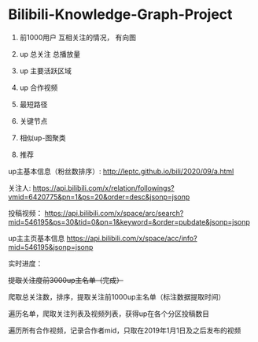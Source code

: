 # Bilibili-Knowledge-Graph-Project

1. 前1000用户 互相关注的情况， 有向图
2. up 总关注 总播放量
3. up 主要活跃区域
4. up 合作视频



1. 最短路径
2. 关键节点
3. 相似up-图聚类
4. 推荐



up主基本信息（粉丝数排序）:
http://leptc.github.io/bili/2020/09/a.html

关注人:
https://api.bilibili.com/x/relation/followings?vmid=6420775&pn=1&ps=20&order=desc&jsonp=jsonp

投稿视频：
https://api.bilibili.com/x/space/arc/search?mid=546195&ps=30&tid=0&pn=1&keyword=&order=pubdate&jsonp=jsonp

up主主页基本信息
https://api.bilibili.com/x/space/acc/info?mid=546195&jsonp=jsonp


实时进度：

~~提取关注度前3000up主名单（完成）~~

爬取总关注数，排序，提取关注前1000up主名单（标注数据提取时间）

遍历名单，爬取关注列表及视频列表，获得up在各个分区投稿数目

遍历所有合作视频，记录合作者mid，只取在2019年1月1日及之后发布的视频
